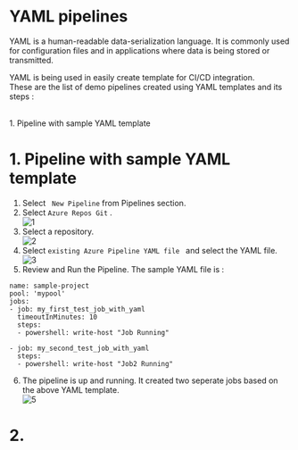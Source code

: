# YAML pipelines 
<p>YAML is a human-readable data-serialization language. It is commonly used for configuration files and in applications where data is being stored or transmitted.</p> 
YAML is being used in easily create template for CI/CD integration.
<br>These are the list of demo pipelines created using YAML templates and its steps :

<br> 1. Pipeline with sample YAML template

# 1. Pipeline with sample YAML template
1. Select ``` New Pipeline``` from Pipelines section.
2. Select ``` Azure Repos Git ```  . 
    <br>![1](https://user-images.githubusercontent.com/23217592/155377878-cf35219e-f652-4ea9-b2b2-ba63ef1428e1.jpg)
3. Select a repository. 
    <br>![2](https://user-images.githubusercontent.com/23217592/155377912-c285e2be-6d90-44aa-b142-4140d9a1790d.jpg)
4. Select ```existing Azure Pipeline YAML file ``` and select the YAML file. 
   ![3](https://user-images.githubusercontent.com/23217592/155377938-5049f54d-c855-489f-a26d-ef5e0230db61.jpg)
5. Review and Run the Pipeline. The sample YAML file is :
```
name: sample-project
pool: 'mypool'
jobs:
- job: my_first_test_job_with_yaml
  timeoutInMinutes: 10
  steps:
  - powershell: write-host "Job Running"

- job: my_second_test_job_with_yaml
  steps: 
  - powershell: write-host "Job2 Running"
 ```

 6. The pipeline is up and running. It created two seperate jobs based on the above YAML template.   
    ![5](https://user-images.githubusercontent.com/23217592/155378038-1a0ce3c5-3623-404e-93f5-28ecebf9e33f.jpg)

# 2.
